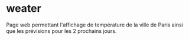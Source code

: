 # weater
Page web permettant l'affichage de température de la ville de Paris ainsi que les prévisions pour les 2 prochains jours.
